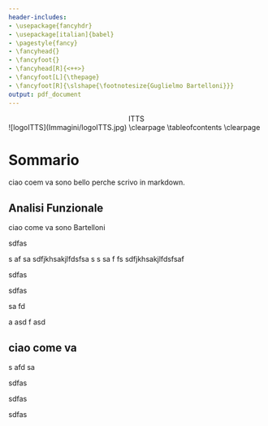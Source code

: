 ```yaml
---
header-includes:
- \usepackage{fancyhdr}
- \usepackage[italian]{babel}
- \pagestyle{fancy}
- \fancyhead{}
- \fancyfoot{}
- \fancyhead[R]{<++>}
- \fancyfoot[L]{\thepage}
- \fancyfoot[R]{\slshape{\footnotesize{Guglielmo Bartelloni}}}
output: pdf_document
---
```


<center> ITTS </center>
  ![logoITTS](Immagini/logoITTS.jpg)
  \clearpage
\tableofcontents
\clearpage







# Sommario
ciao coem va sono bello perche scrivo in markdown.


## Analisi Funzionale

ciao come va sono Bartelloni



sdfas

s
af
sa
sdfjkhsakjlfdsfsa
s
s
sa
f
fs
sdfjkhsakjlfdsfsaf




sdfas



sdfas


sa
fd

a
asd
f
asd



## ciao come va

s
afd
sa



sdfas



sdfas

sdfas
